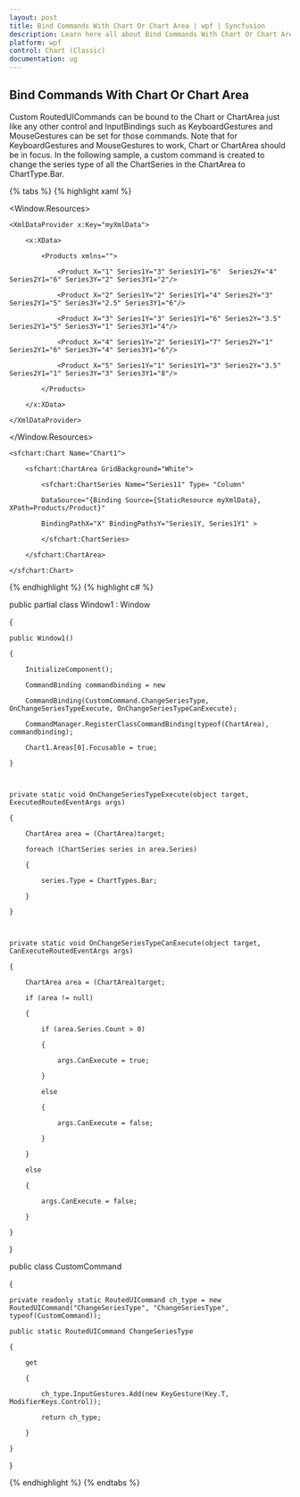 ```yaml
---
layout: post
title: Bind Commands With Chart Or Chart Area | wpf | Syncfusion
description: Learn here all about Bind Commands With Chart Or Chart Area support in Syncfusion WPF Chart (Classic) control, its elements and more details.
platform: wpf
control: Chart (Classic)
documentation: ug
---
```


## Bind Commands With Chart Or Chart Area

Custom RoutedUICommands can be bound to the Chart or ChartArea just like any other control and InputBindings such as KeyboardGestures and MouseGestures can be set for those commands. Note that for KeyboardGestures and MouseGestures to work, Chart or ChartArea should be in focus. In the following sample, a custom command is created to change the series type of all the ChartSeries in the ChartArea to ChartType.Bar.

{% tabs %}
{% highlight xaml %}

<Window.Resources>

    <XmlDataProvider x:Key="myXmlData">

        <x:XData>

            <Products xmlns="">

                <Product X="1" Series1Y="3" Series1Y1="6"  Series2Y="4" Series2Y1="6" Series3Y="2" Series3Y1="2"/>

                <Product X="2" Series1Y="2" Series1Y1="4" Series2Y="3" Series2Y1="5" Series3Y="2.5" Series3Y1="6"/>

                <Product X="3" Series1Y="3" Series1Y1="6" Series2Y="3.5" Series2Y1="5" Series3Y="1" Series3Y1="4"/>

                <Product X="4" Series1Y="2" Series1Y1="7" Series2Y="1" Series2Y1="6" Series3Y="4" Series3Y1="6"/>

                <Product X="5" Series1Y="1" Series1Y1="3" Series2Y="3.5" Series2Y1="1" Series3Y="3" Series3Y1="8"/>

            </Products>

        </x:XData>

    </XmlDataProvider>

</Window.Resources>



<Grid>

    <sfchart:Chart Name="Chart1">

        <sfchart:ChartArea GridBackground="White">

            <sfchart:ChartSeries Name="Series11" Type= "Column"

            DataSource="{Binding Source={StaticResource myXmlData}, XPath=Products/Product}"

            BindingPathX="X" BindingPathsY="Series1Y, Series1Y1" >

            </sfchart:ChartSeries>

        </sfchart:ChartArea>

    </sfchart:Chart>

</Grid>

{% endhighlight  %}
{% highlight c# %}

public partial class Window1 : Window

{

    public Window1()

    {

        InitializeComponent();

        CommandBinding commandbinding = new

        CommandBinding(CustomCommand.ChangeSeriesType, OnChangeSeriesTypeExecute, OnChangeSeriesTypeCanExecute);

        CommandManager.RegisterClassCommandBinding(typeof(ChartArea), commandbinding);

        Chart1.Areas[0].Focusable = true;

    }



    private static void OnChangeSeriesTypeExecute(object target, ExecutedRoutedEventArgs args)

    {

        ChartArea area = (ChartArea)target;

        foreach (ChartSeries series in area.Series)

        {

            series.Type = ChartTypes.Bar;

        }

    }



    private static void OnChangeSeriesTypeCanExecute(object target, CanExecuteRoutedEventArgs args)

    {

        ChartArea area = (ChartArea)target;

        if (area != null)

        {

            if (area.Series.Count > 0)

            {

                args.CanExecute = true;

            }

            else

            {

                args.CanExecute = false;

            }

        }

        else

        {

            args.CanExecute = false;

        }

    }

}

public class CustomCommand

{

    private readonly static RoutedUICommand ch_type = new RoutedUICommand("ChangeSeriesType", "ChangeSeriesType", typeof(CustomCommand));

    public static RoutedUICommand ChangeSeriesType

    {

        get

        {

            ch_type.InputGestures.Add(new KeyGesture(Key.T, ModifierKeys.Control));

            return ch_type;

        }

    }

}

{% endhighlight  %}
{% endtabs %}